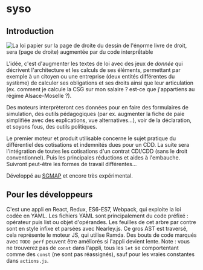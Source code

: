 # syso

Introduction
----------------------

![La loi papier sur la page de droite du dessin de l'énorme livre de droit, sera (page de droite) augmentée par du code interprếtable](https://github.com/laem/syso/blob/master/source/images/logo.png)

L'idée, c'est d'augmenter les textes de loi avec des jeux de *donnée* qui décrivent l'architecture et les calculs de ses éléments, permettant par exemple à un citoyen ou une entreprise (deux entités différentes du système) de calculer ses obligations et ses droits ainsi que leur articulation (ex. comment je calcule la CSG sur mon salaire ? est-ce que j'appartiens au régime Alsace-Moselle ?).

Des moteurs interprèteront ces données pour en faire des formulaires de simulation, des outils pédagogiques (par ex. augmenter la fiche de paie simplifiée avec des explications, vue alternatives...), voir de la déclaration, et soyons fous, des outils politiques.

Le premier moteur et produit utilisable concerne le sujet pratique du différentiel des cotisations et indemnités dues pour un CDD.
La suite sera l'intégration de toutes les cotisations d'un contrat CDI/CDD (sans le droit conventionnel).
Puis les principales réductions et aides à l'embauche.
Suivront peut-être les formes de travail différentes...

Développé au [SGMAP](https://github.com/sgmap/) et encore très expérimental. 


Pour les développeurs
--------------------------

C'est une appli en React, Redux, ES6-ES7, Webpack, qui exploite la loi codée en YAML.
Les fichiers YAML sont principalement du code préfixé : opérateur puis list ou objet d'opérandes. Les feuilles de cet arbre par contre sont en style infixe et parsées avec Nearley.js.
Ce gros AST est traversé, cela représente le moteur JS, qui utilise Ramda.
Des bouts de code marqués avec `TODO perf` peuvent être améliorés si l'appli devient lente.
Note : vous ne trouverez pas de `const` dans l'appli, tous les `let` se comportentant comme des `const` (ne sont pas réassignés), sauf pour les vraies constantes dans `actions.js`.
